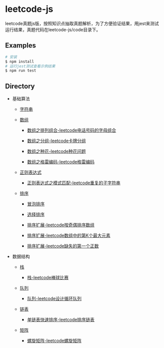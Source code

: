 # leetcode-js

leetcode真题js版，按照知识点抽取真题解析，为了方便验证结果，用jest来测试运行结果，真题代码在leetcode-js/code目录下。

## Examples

```bash
# 安装
$ npm install
# 运行jest测试查看示例结果
$ npm run test
```

## Directory

* 基础算法

    * [字符串](./code/string)

    * [数组](./code/array)

        * [数组之排列组合-leetcode电话号码的字母组合](./code/array/letterCombinations.js)

        * [数组之分组-leetcode卡牌分组](./code/array/cardGroup.js)

        * [数组之种花-leetcode种花问题](./code/array/canPlaceFlowers.js)

        * [数组之格雷编码-leetcode格雷编码](./code/array/grayCode.js)

    * [正则表达式](https://developer.mozilla.org/zh-CN/docs/Web/JavaScript/Guide/Regular_Expressions)

        * [正则表达式之模式匹配-leetcode重复的子字符串](./code/regexp/repeatedSubstring.js)

    * [排序](./code/sort)

        * [冒泡排序](./code/sort/bubbleSort.js)

        * [选择排序](./code/sort/selectSort.js)

        * [排序扩展-leetcode按奇偶排序数组](./code/sort/sortArrayByParity.js)

        * [排序扩展-leetcode数组中的第K个最大元素](./code/sort/findKthLargest.js)

        * [排序扩展-leetcode缺失的第一个正数](./code/sort/firstMissingPositive.js)

* 数据结构

    * [栈](./code/stack)

        * [栈-leetcode棒球比赛](./code/stack/calPoints.js)
    
    * [队列](./code/queue)

        * [队列-leetcode设计循环队列](./code/queue/myCircularQueue.js)

    * [链表](./code/chain)

        * [单链表快速排序-leetcode排序链表](./code/chain/sortList.js)

    * [矩阵](./code/matrix)

        * [螺旋矩阵-leetcode螺旋矩阵](./code/matrix/spiralMatrix.js)